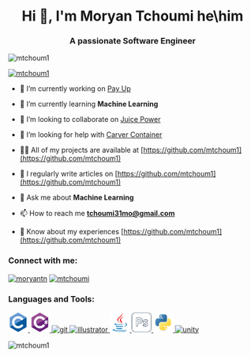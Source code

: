 <h1 align="center">Hi 👋, I'm Moryan Tchoumi he\him</h1>
<h3 align="center">A passionate Software Engineer</h3>

<p align="left"> <img src="https://komarev.com/ghpvc/?username=mtchoum1&label=Profile%20views&color=0e75b6&style=flat" alt="mtchoum1" /> </p>

<p align="left"> <a href="https://github.com/ryo-ma/github-profile-trophy"><img src="https://github-profile-trophy.vercel.app/?username=mtchoum1" alt="mtchoum1" /></a> </p>

- 🔭 I’m currently working on [Pay Up](https://github.com/uenishia26/PayUp)

- 🌱 I’m currently learning **Machine Learning**

- 👯 I’m looking to collaborate on [Juice Power](https://github.com/mtchoum1/Juice-Power)

- 🤝 I’m looking for help with [Carver Container](https://github.com/mtchoum1/Carver-Container)

- 👨‍💻 All of my projects are available at [https://github.com/mtchoum1](https://github.com/mtchoum1)

- 📝 I regularly write articles on [https://github.com/mtchoum1](https://github.com/mtchoum1)

- 💬 Ask me about **Machine Learning**

- 📫 How to reach me **tchoumi31mo@gmail.com**

- 📄 Know about my experiences [https://github.com/mtchoum1](https://github.com/mtchoum1)

<h3 align="left">Connect with me:</h3>
<p align="left">
<a href="https://linkedin.com/in/moryantn" target="blank"><img align="center" src="https://raw.githubusercontent.com/rahuldkjain/github-profile-readme-generator/master/src/images/icons/Social/linked-in-alt.svg" alt="moryantn" height="30" width="40" /></a>
<a href="https://www.leetcode.com/mtchoumi" target="blank"><img align="center" src="https://raw.githubusercontent.com/rahuldkjain/github-profile-readme-generator/master/src/images/icons/Social/leet-code.svg" alt="mtchoumi" height="30" width="40" /></a>
</p>

<h3 align="left">Languages and Tools:</h3>
<p align="left"> <a href="https://www.cprogramming.com/" target="_blank" rel="noreferrer"> <img src="https://raw.githubusercontent.com/devicons/devicon/master/icons/c/c-original.svg" alt="c" width="40" height="40"/> </a> <a href="https://www.w3schools.com/cs/" target="_blank" rel="noreferrer"> <img src="https://raw.githubusercontent.com/devicons/devicon/master/icons/csharp/csharp-original.svg" alt="csharp" width="40" height="40"/> </a> <a href="https://git-scm.com/" target="_blank" rel="noreferrer"> <img src="https://www.vectorlogo.zone/logos/git-scm/git-scm-icon.svg" alt="git" width="40" height="40"/> </a> <a href="https://www.adobe.com/in/products/illustrator.html" target="_blank" rel="noreferrer"> <img src="https://www.vectorlogo.zone/logos/adobe_illustrator/adobe_illustrator-icon.svg" alt="illustrator" width="40" height="40"/> </a> <a href="https://www.java.com" target="_blank" rel="noreferrer"> <img src="https://raw.githubusercontent.com/devicons/devicon/master/icons/java/java-original.svg" alt="java" width="40" height="40"/> </a> <a href="https://www.photoshop.com/en" target="_blank" rel="noreferrer"> <img src="https://raw.githubusercontent.com/devicons/devicon/master/icons/photoshop/photoshop-line.svg" alt="photoshop" width="40" height="40"/> </a> <a href="https://www.python.org" target="_blank" rel="noreferrer"> <img src="https://raw.githubusercontent.com/devicons/devicon/master/icons/python/python-original.svg" alt="python" width="40" height="40"/> </a> <a href="https://unity.com/" target="_blank" rel="noreferrer"> <img src="https://www.vectorlogo.zone/logos/unity3d/unity3d-icon.svg" alt="unity" width="40" height="40"/> </a> </p>

<p><img align="center" src="https://github-readme-stats.vercel.app/api/top-langs?username=mtchoum1&show_icons=true&locale=en&layout=compact" alt="mtchoum1" /></p>

